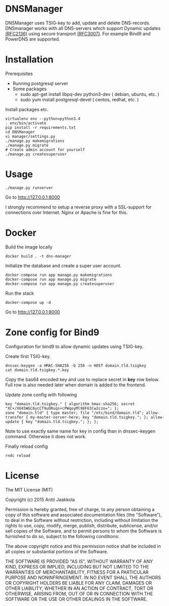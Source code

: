 DNSManager
==========

DNSManager uses TSIG-key to add, update and delete DNS-records. DNSmanager works with all DNS-servers which support Dynamic updates [(RFC2136)](http://tools.ietf.org/html/rfc2136) using secure transport [(RFC3007)](http://tools.ietf.org/html/rfc3007). For example Bind9 and PowerDNS are supported.


Installation
============

Prerequisites

 * Running postgresql server
 * Some packages
   * sudo apt-get install libpq-dev python3-dev ( debian, ubuntu, etc. )
   * sudo yum install postgresql-devel ( centos, redhat, etc. )

Install packages etc.

    virtualenv env --python=python3.4
    . env/bin/activate
    pip install -r requirements.txt
    cd DNSManager
    vi manager/settings.py
    ./manage.py makemigrations
    ./manage.py migrate
    # Create admin account for yourself
    ./manage.py createsuperuser


Usage
=====

    ./manage.py runserver

Go to http://127.0.0.1:8000

I strongly recommend to setup a reverse proxy with a SSL-support for
connections over Internet. Nginx or Apache is fine for this.

Docker
======

Build the image locally

    docker build . -t dns-manager

Initialize the database and create a super user account.

    docker-compose run app manage.py makemigrations
    docker-compose run app manage.py migrate
    docker-compose run app manage.py createsuperuser

Run the stack

    docker-compose up -d

Go to http://127.0.0.1:8000


Zone config for Bind9
=====================

Configuration for bind9 to allow dynamic updates using TSIG-key.

Create first TSIG-key.

    dnssec-keygen -a HMAC-SHA256 -b 256 -n HOST domain.tld.tsigkey
    cat domain.tld.tsigkey.*.key

Copy the bas64 encoded key and use to replace secret in <b>key</b> row below. Full row is also needed later when domain is added to the frontend.

Update zone config with following

    key "domain.tld.tsigkey." { algorithm hmac-sha256; secret "XC+/XU45WGC6ycCT9uORuqs+cPWqoyMl98F63Cw2czo="; };
    zone "domain.tld" { type master; file "/etc/bind/domain.tld"; allow-transfer { my-master-server-here; key "domain.tld.tsigkey."; }; allow-update { key "domain.tld.tsigkey."; }; };

Note to use exactly same name for key in config than in dnssec-keygen command. Otherwise it does not work.

Finally reload config

    rndc reload

License
=======

The MIT License (MIT)

Copyright (c) 2015 Antti Jaakkola

Permission is hereby granted, free of charge, to any person obtaining a copy
of this software and associated documentation files (the "Software"), to deal
in the Software without restriction, including without limitation the rights
to use, copy, modify, merge, publish, distribute, sublicense, and/or sell
copies of the Software, and to permit persons to whom the Software is
furnished to do so, subject to the following conditions:

The above copyright notice and this permission notice shall be included in
all copies or substantial portions of the Software.

THE SOFTWARE IS PROVIDED "AS IS", WITHOUT WARRANTY OF ANY KIND, EXPRESS OR
IMPLIED, INCLUDING BUT NOT LIMITED TO THE WARRANTIES OF MERCHANTABILITY,
FITNESS FOR A PARTICULAR PURPOSE AND NONINFRINGEMENT. IN NO EVENT SHALL THE
AUTHORS OR COPYRIGHT HOLDERS BE LIABLE FOR ANY CLAIM, DAMAGES OR OTHER
LIABILITY, WHETHER IN AN ACTION OF CONTRACT, TORT OR OTHERWISE, ARISING FROM,
OUT OF OR IN CONNECTION WITH THE SOFTWARE OR THE USE OR OTHER DEALINGS IN
THE SOFTWARE.
